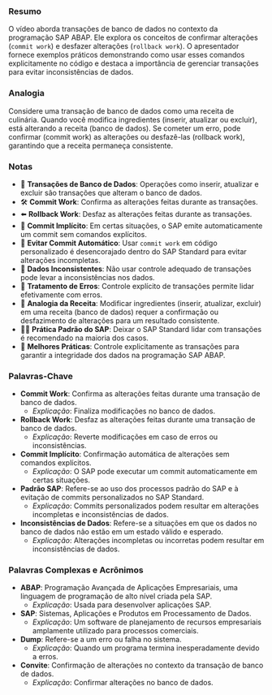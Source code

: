 ### Resumo
O vídeo aborda transações de banco de dados no contexto da programação SAP ABAP. Ele explora os conceitos de confirmar alterações (`commit work`) e desfazer alterações (`rollback work`). O apresentador fornece exemplos práticos demonstrando como usar esses comandos explicitamente no código e destaca a importância de gerenciar transações para evitar inconsistências de dados.

### Analogia
Considere uma transação de banco de dados como uma receita de culinária. Quando você modifica ingredientes (inserir, atualizar ou excluir), está alterando a receita (banco de dados). Se cometer um erro, pode confirmar (commit work) as alterações ou desfazê-las (rollback work), garantindo que a receita permaneça consistente.

### Notas
- 🔄 **Transações de Banco de Dados**: Operações como inserir, atualizar e excluir são transações que alteram o banco de dados.
- 🛠️ **Commit Work**: Confirma as alterações feitas durante as transações.
- ⬅️ **Rollback Work**: Desfaz as alterações feitas durante as transações.
- 🔢 **Commit Implícito**: Em certas situações, o SAP emite automaticamente um commit sem comandos explícitos.
- 🚫 **Evitar Commit Automático**: Usar `commit work` em código personalizado é desencorajado dentro do SAP Standard para evitar alterações incompletas.
- 🚧 **Dados Inconsistentes**: Não usar controle adequado de transações pode levar a inconsistências nos dados.
- 🚨 **Tratamento de Erros**: Controle explícito de transações permite lidar efetivamente com erros.
- 🍲 **Analogia da Receita**: Modificar ingredientes (inserir, atualizar, excluir) em uma receita (banco de dados) requer a confirmação ou desfazimento de alterações para um resultado consistente.
- 🧑‍💻 **Prática Padrão do SAP**: Deixar o SAP Standard lidar com transações é recomendado na maioria dos casos.
- 🚀 **Melhores Práticas**: Controle explicitamente as transações para garantir a integridade dos dados na programação SAP ABAP.

### Palavras-Chave
- **Commit Work**: Confirma as alterações feitas durante uma transação de banco de dados.
  - *Explicação*: Finaliza modificações no banco de dados.
- **Rollback Work**: Desfaz as alterações feitas durante uma transação de banco de dados.
  - *Explicação*: Reverte modificações em caso de erros ou inconsistências.
- **Commit Implícito**: Confirmação automática de alterações sem comandos explícitos.
  - *Explicação*: O SAP pode executar um commit automaticamente em certas situações.
- **Padrão SAP**: Refere-se ao uso dos processos padrão do SAP e à evitação de commits personalizados no SAP Standard.
  - *Explicação*: Commits personalizados podem resultar em alterações incompletas e inconsistências de dados.
- **Inconsistências de Dados**: Refere-se a situações em que os dados no banco de dados não estão em um estado válido e esperado.
  - *Explicação*: Alterações incompletas ou incorretas podem resultar em inconsistências de dados.

### Palavras Complexas e Acrônimos
- **ABAP**: Programação Avançada de Aplicações Empresariais, uma linguagem de programação de alto nível criada pela SAP.
  - *Explicação*: Usada para desenvolver aplicações SAP.
- **SAP**: Sistemas, Aplicações e Produtos em Processamento de Dados.
  - *Explicação*: Um software de planejamento de recursos empresariais amplamente utilizado para processos comerciais.
- **Dump**: Refere-se a um erro ou falha no sistema.
  - *Explicação*: Quando um programa termina inesperadamente devido a erros.
- **Convite**: Confirmação de alterações no contexto da transação de banco de dados.
  - *Explicação*: Confirmar alterações no banco de dados.
